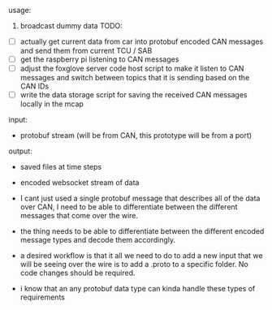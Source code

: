usage: 
1. broadcast dummy data
TODO:
- [ ] actually get current data from car into protobuf encoded CAN messages and send them from current TCU / SAB
- [ ] get the raspberry pi listening to CAN messages
- [ ] adjust the foxglove server code host script to make it listen to CAN messages and switch between topics that it is sending based on the CAN IDs
- [ ] write the data storage script for saving the received CAN messages locally in the mcap 

input: 

- protobuf stream (will be from CAN, this prototype will be from a port)

output: 
- saved files at time steps
- encoded websocket stream of data

- I cant just used a single protobuf message that describes all of the data over CAN, I need to be able to differentiate between the different messages that come over the wire. 

- the thing needs to be able to differentiate between the different encoded message types and decode them accordingly.
- a desired workflow is that it all we need to do to add a new input that we will be seeing over the wire is to add a .proto to a specific folder. No code changes should be required.
- i know that an any protobuf data type can kinda handle these types of requirements